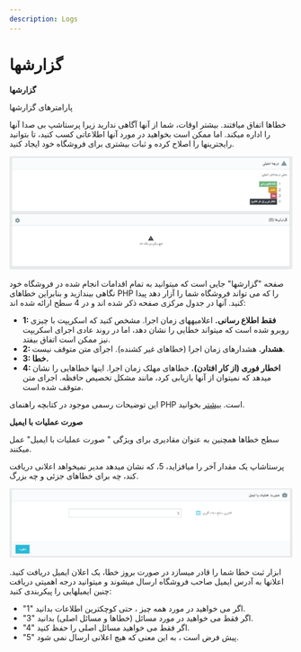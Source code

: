 ```yaml
---
description: Logs
---
```


# گزارشها

**گزارشها**

پارامترهای گزارشها

خطاها اتفاق میافتند. بیشتر اوقات، شما از آنها آگاهی ندارید زیرا پرستاشپ بی صدا آنها را اداره میکند. اما ممکن است بخواهید در مورد آنها اطلاعاتی کسب کنید، تا بتوانید رایجترینها را اصلاح کرده و ثبات بیشتری برای فروشگاه خود ایجاد کنید.

![](<../../../.gitbook/assets/0 (77).png>)

صفحه "گزارشها" جایی است که میتوانید به تمام اقدامات انجام شده در فروشگاه خود نگاهی بیندازید و بنابراین خطاهای PHP را که می تواند فروشگاه شما را آزار دهد پیدا کنید. آنها در جدول مرکزی صفحه ذکر شده اند و در 4 سطح ارائه شده اند:

* **1: فقط اطلاع رسانی.** اعلامیههای زمان اجرا. مشخص کنید که اسکریپت با چیزی روبرو شده است که میتواند خطایی را نشان دهد، اما در روند عادی اجرای اسکریپت نیز ممکن است اتفاق بیفتد.
* **2: هشدار.** هشدارهای زمان اجرا (خطاهای غیر کشنده). اجرای متن متوقف نیست.
* **3: خطا.**
* **4: اخطار فوری (از کار افتادن).** خطاهای مهلک زمان اجرا. اینها خطاهایی را نشان میدهد که نمیتوان از آنها بازیابی کرد، مانند مشکل تخصیص حافظه. اجرای متن متوقف شده است.

این توضیحات رسمی موجود در کتابچه راهنمای PHP است. [بیشتر](http://www.php.net/manual/fa/errorfunc.constants.php) بخوانید.

**صورت عملیات با ایمیل**

سطح خطاها همچنین به عنوان مقادیری برای ویژگی " صورت عملیات با ایمیل" عمل میکنند.

پرستاشاپ یک مقدار آخر را میافزاید، 5، که نشان میدهد مدیر نمیخواهد اعلانی دریافت کند، چه برای خطاهای جزئی و چه بزرگ.

![](<../../../.gitbook/assets/1 (58).png>)

ابزار ثبت خطا شما را قادر میسازد در صورت بروز خطا، یک اعلان ایمیل دریافت کنید. اعلانها به آدرس ایمیل صاحب فروشگاه ارسال میشوند و میتوانید درجه اهمیتی دریافت چنین ایمیلهایی را پیکربندی کنید:

* "1" اگر می خواهید در مورد همه چیز ، حتی کوچکترین اطلاعات بدانید.
* "3" اگر فقط می خواهید در مورد مسائل (خطاها و مسائل اصلی) بدانید.
* "4" اگر فقط می خواهید مسائل اصلی را حفظ کنید.
* "5" پیش فرض است ، به این معنی که هیچ اعلانی ارسال نمی شود.
